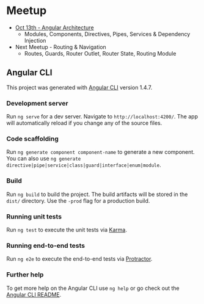 # Meetup
* [Oct 13th - Angular Architecture](https://github.com/JacobBrandt/angular-meetup/tree/10.13.17)
  * Modules, Components, Directives, Pipes, Services & Dependency Injection
* Next Meetup - Routing & Navigation
  * Routes, Guards, Router Outlet, Router State, Routing Module

## Angular CLI

This project was generated with [Angular CLI](https://github.com/angular/angular-cli) version 1.4.7.

### Development server

Run `ng serve` for a dev server. Navigate to `http://localhost:4200/`. The app will automatically reload if you change any of the source files.

### Code scaffolding

Run `ng generate component component-name` to generate a new component. You can also use `ng generate directive|pipe|service|class|guard|interface|enum|module`.

### Build

Run `ng build` to build the project. The build artifacts will be stored in the `dist/` directory. Use the `-prod` flag for a production build.

### Running unit tests

Run `ng test` to execute the unit tests via [Karma](https://karma-runner.github.io).

### Running end-to-end tests

Run `ng e2e` to execute the end-to-end tests via [Protractor](http://www.protractortest.org/).

### Further help

To get more help on the Angular CLI use `ng help` or go check out the [Angular CLI README](https://github.com/angular/angular-cli/blob/master/README.md).
